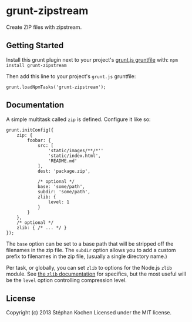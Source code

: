 # grunt-zipstream

Create ZIP files with zipstream.

## Getting Started

Install this grunt plugin next to your project's [grunt.js gruntfile]
with: `npm install grunt-zipstream`

Then add this line to your project's `grunt.js` gruntfile:

    grunt.loadNpmTasks('grunt-zipstream');

 [grunt.js gruntfile]: https://github.com/gruntjs/grunt/blob/0.3-stable/docs/getting_started.md

## Documentation

A simple multitask called `zip` is defined. Configure it like so:

    grunt.initConfig({
        zip: {
            foobar: {
                src: [
                    'static/images/**/*''
                    'static/index.html',
                    'README.md'
                ],
                dest: 'package.zip',

                /* optional */
                base: 'some/path',
                subdir: 'some/path',
                zlib: {
                    level: 1
                }
            }
        },
        /* optional */
        zlib: { /* ... */ }
    });

The `base` option can be set to a base path that will be stripped off the
filenames in the zip file. The `subdir` option allows you to add a custom
prefix to filenames in the zip file, (usually a single directory name.)

Per task, or globally, you can set `zlib` to options for the Node.js `zlib`
module. See [the `zlib` documentation] for specifics, but the most useful
will be the `level` option controlling compression level.

 [the `zlib` documentation]: http://nodejs.org/api/zlib.html#zlib_options

## License

Copyright (c) 2013 Stéphan Kochen
Licensed under the MIT license.
